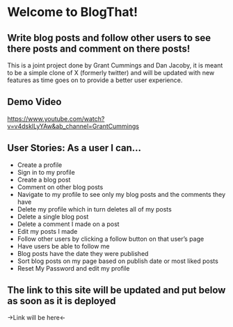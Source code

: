# Welcome to BlogThat!

## Write blog posts and follow other users to see there posts and comment on there posts!

This is a joint project done by Grant Cummings and Dan Jacoby, it is meant to be a simple clone of X (formerly twitter) and will be updated with new features as time goes on to provide a better user experience.

## Demo Video
https://www.youtube.com/watch?v=v4dsklLyYAw&ab_channel=GrantCummings

## User Stories: As a user I can…
* Create a profile 
* Sign in to my profile
* Create a blog post
* Comment on other blog posts 
* Navigate to my profile to see only my blog posts and the comments they have
* Delete my profile which in turn deletes all of my posts
* Delete a single blog post 
* Delete a comment I made on a post
* Edit my posts I made
* Follow other users by clicking a follow button on that user’s page
* Have users be able to follow me
* Blog posts have the date they were published
* Sort blog posts on my page based on publish date or most liked posts
* Reset My Password and edit my profile

## The link to this site will be updated and put below as soon as it is deployed 

->Link will be here<-




